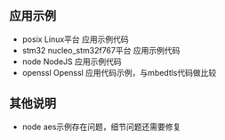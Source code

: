 ## 应用示例
- posix  Linux平台 应用示例代码  
- stm32  nucleo_stm32f767平台 应用示例代码
- node   NodeJS 应用示例代码
- openssl Openssl 应用代码示例，与mbedtls代码做比较

## 其他说明
- node aes示例存在问题，细节问题还需要修复

